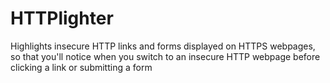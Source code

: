 # HTTPlighter
Highlights insecure HTTP links and forms displayed on HTTPS webpages, so that you'll notice when you switch to an insecure HTTP webpage before clicking a link or submitting a form
